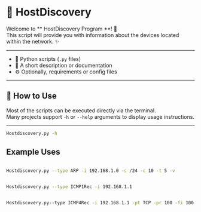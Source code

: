 

# 🐍  HostDiscovery

Welcome to  ** HostDiscovery Program **! 🎯  
This script will provide you with information about the devices located within the network. ✨

---


- 🐍 Python scripts (`.py` files)
- 📄 A short description or documentation
- ⚙️ Optionally, requirements or config files

---

## 🚀 How to Use

Most of the scripts can be executed directly via the terminal.  
Many projects support `-h` or `--help` arguments to display usage instructions.

---

```bash
Hostdiscovery.py -h

```

## Example Uses

```bash

Hostdiscovery.py --type ARP -i 192.168.1.0 -s /24 -c 10 -t 5 -v 


Hostdiscovery.py --type ICMP1Rec -i 192.168.1.1


Hostdiscovery.py--type ICMP4Rec -i 192.168.1.1 -pt TCP -pr 100 -fi 100 -ic 

